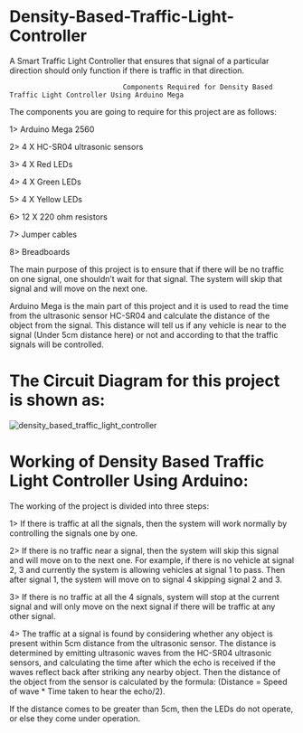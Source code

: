 # Density-Based-Traffic-Light-Controller
A  Smart Traffic Light Controller that ensures that signal of a particular direction should only function if there is traffic in that direction.


                                Components Required for Density Based Traffic Light Controller Using Arduino Mega

The components you are going to require for this project are as follows:

1> Arduino Mega 2560

2> 4 X HC-SR04 ultrasonic sensors

3> 4 X Red LEDs

4> 4 X Green LEDs

5> 4 X Yellow LEDs

6> 12 X 220 ohm resistors

7> Jumper cables

8> Breadboards


The main purpose of this project is to ensure that if there will be no traffic on one signal, one shouldn’t wait for that signal. The system will skip that signal and will move on the next one.


Arduino Mega is the main part of this project and it is used to read the time from the ultrasonic sensor HC-SR04 and calculate the distance of the object from the signal. This distance will tell us if any vehicle is near to the signal (Under 5cm distance here) or not and according to that the traffic signals will be controlled.


 
 # The Circuit Diagram for this project is shown as:
 
 
 
   ![density_based_traffic_light_controller](https://user-images.githubusercontent.com/64331214/146633463-d9f67cd6-1a04-420e-998c-51c8dfb5f11b.png)




 #  Working of Density Based Traffic Light Controller Using Arduino:
 
The working of the project is divided into three steps:

1> If there is traffic at all the signals, then the system will work normally by controlling the signals one by one.

2> If there is no traffic near a signal, then the system will skip this signal and will move on to the next one. For example, if there is no vehicle at signal 2, 3 and currently the system is allowing vehicles at signal 1 to pass. Then after signal 1, the system will move on to signal 4 skipping signal 2 and 3.

3> If there is no traffic at all the 4 signals, system will stop at the current signal and will only move on the next signal if there will be traffic at any other signal.

4> The traffic at a signal is found by considering whether any object is present within 5cm distance from the ultrasonic sensor. The distance is determined by emitting ultrasonic waves from the HC-SR04 ultrasonic sensors, and calculating the time after which the echo is received if the waves reflect back after striking any nearby object. Then the distance of the object from the sensor is calculated by the formula: (Distance = Speed of wave * Time taken to hear the echo/2). 

If the distance comes to be greater than 5cm, then the LEDs do not operate, or else they come under operation.


                                                           
                                                           
